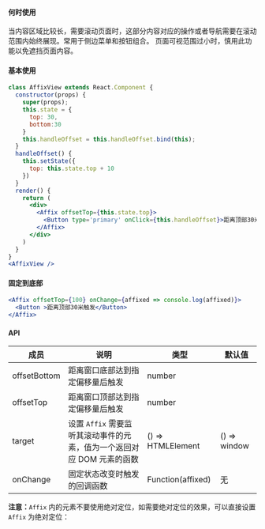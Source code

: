 
####  **何时使用**

当内容区域比较长，需要滚动页面时，这部分内容对应的操作或者导航需要在滚动范围内始终展现。常用于侧边菜单和按钮组合。
页面可视范围过小时，慎用此功能以免遮挡页面内容。

#### **基本使用**
```jsx
class AffixView extends React.Component {
  constructor(props) {
    super(props);
    this.state = {
      top: 30,
      bottom:30
    }
    this.handleOffset = this.handleOffset.bind(this);
  }
  handleOffset() {
    this.setState({
      top: this.state.top + 10
    })
  }
  render() {
    return (
      <div>
        <Affix offsetTop={this.state.top}>
          <Button type='primary' onClick={this.handleOffset}>距离顶部30米触发</Button>
        </Affix>
      </div>
    )
  }
}
<AffixView />
```
#### **固定到底部**
```jsx
<Affix offsetTop={100} onChange={affixed => console.log(affixed)}>
  <Button >距离顶部30米触发</Button>
</Affix>
```

#### **API**

| 成员 | 说明 | 类型 | 默认值 |
| --- | --- | --- | --- |
| offsetBottom | 距离窗口底部达到指定偏移量后触发 | number |  |
| offsetTop | 距离窗口顶部达到指定偏移量后触发 | number |  |
| target | 设置 `Affix` 需要监听其滚动事件的元素，值为一个返回对应 DOM 元素的函数 | () => HTMLElement | () => window |
| onChange | 固定状态改变时触发的回调函数 | Function(affixed) | 无 |

**注意：**`Affix` 内的元素不要使用绝对定位，如需要绝对定位的效果，可以直接设置 `Affix` 为绝对定位：


